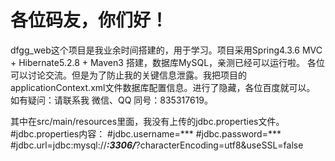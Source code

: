 # 各位码友，你们好！
dfgg_web这个项目是我业余时间搭建的，用于学习。项目采用Spring4.3.6 MVC + Hibernate5.2.8 + Maven3 搭建，数据库MySQL，亲测已经可以运行啦。
各位可以讨论交流。但是为了防止我的关键信息泄露。我把项目的applicationContext.xml文件数据库配置信息。进行了隐藏，各位百度就可以。
如有疑问：请联系我  微信、QQ 同号：835317619。

其中在src/main/resources里面，我没有上传的jdbc.properties文件。
#jdbc.properties内容：
#jdbc.username=***
#jdbc.password=***
#jdbc.url=jdbc:mysql://***:3306/***?characterEncoding=utf8&useSSL=false
